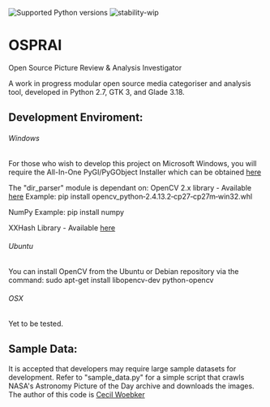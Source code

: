 ![Supported Python versions](https://img.shields.io/badge/python-2.7-blue.svg) ![stability-wip](https://img.shields.io/badge/stability-work_in_progress-lightgrey.svg)

# OSPRAI
Open Source Picture Review &amp; Analysis Investigator

A work in progress modular open source media categoriser and analysis tool, developed in Python 2.7, GTK 3, and Glade 3.18.

## Development Enviroment:

###### Windows
For those who wish to develop this project on Microsoft Windows, you will require the All-In-One PyGI/PyGObject Installer which can be obtained [here](https://sourceforge.net/projects/pygobjectwin32/files/)

The "dir_parser" module is dependant on:
OpenCV 2.x library - Available [here](http://www.lfd.uci.edu/~gohlke/pythonlibs/#opencv)
Example: pip install opencv_python‑2.4.13.2‑cp27‑cp27m‑win32.whl

NumPy
Example: pip install numpy

XXHash Library - Available [here](http://www.lfd.uci.edu/~gohlke/pythonlibs/#xxhash)

###### Ubuntu
You can install OpenCV from the Ubuntu or Debian repository via the command: sudo apt-get install libopencv-dev python-opencv

###### OSX
Yet to be tested.

## Sample Data:
It is accepted that developers may require large sample datasets for development. Refer to "sample_data.py" for a simple script that crawls NASA's Astronomy Picture of the Day archive and downloads the images. The author of this code is [Cecil Woebker](https://github.com/cwoebker)



